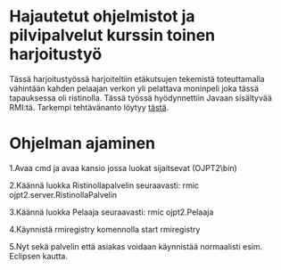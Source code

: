 # Hajautetut ohjelmistot ja pilvipalvelut kurssin toinen harjoitustyö

Tässä harjoitustyössä harjoiteltiin etäkutsujen tekemistä toteuttamalla vähintään kahden pelaajan verkon yli pelattava moninpeli joka tässä tapauksessa oli ristinolla. Tässä työssä hyödynnettiin Javaan sisältyvää RMI:tä. Tarkempi tehtävänanto löytyy [tästä](Tehtävänanto).

# Ohjelman ajaminen

1.Avaa cmd ja avaa kansio jossa luokat sijaitsevat (OJPT2\bin)

2.Käännä luokka Ristinollapalvelin seuraavasti: rmic ojpt2.server.RistinollaPalvelin

3.Käännä luokka Pelaaja seuraavasti: rmic ojpt2.Pelaaja

4.Käynnistä rmiregistry komennolla start rmiregistry 

5.Nyt sekä palvelin että asiakas voidaan käynnistää normaalisti esim. Eclipsen kautta.

